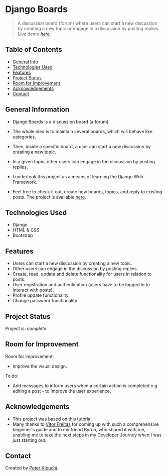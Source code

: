 # Django Boards
> A discussion board (forum) where users can start a new discussion by creating a new topic or engage in a discussion by posting replies.
> Live demo [_here_](https://django-boards-unchained.herokuapp.com/).

## Table of Contents
* [General Info](#general-information)
* [Technologies Used](#technologies-used)
* [Features](#features)
* [Project Status](#project-status)
* [Room for Improvement](#room-for-improvement)
* [Acknowledgements](#acknowledgements)
* [Contact](#contact)
<!-- * [Setup](#setup) -->


## General Information
- Django Boards is a discussion board (a forum).
- The whole idea is to maintain several boards, which will behave like categories.
- Then, inside a specific board, a user can start a new discussion by creating a new topic.
- In a given topic, other users can engage in the discussion by posting replies.
- I undertook this project as a means of learning the Django Web Framework.

- Feel free to check it out, create new boards, topics, and reply to existing posts. The project is available [here](https://django-boards-unchained.herokuapp.com/).



## Technologies Used
- Django
- HTML & CSS
- Bootstrap


## Features
- Users can start a new discussion by creating a new topic.
- Other users can engage in the discussion by posting replies.
- Create, read, update and delete functionality for users in relation to posts.
- User registration and authentication (users have to be logged in to interact with posts).
- Profile update functionality.
- Change password functionality.


<!-- ## Setup
What are the project requirements/dependencies? Where are they listed? A requirements.txt or a Pipfile.lock file perhaps? Where is it located?

Proceed to describe how to install / setup one's local environment / get started with the project.
Provide a link to the demo version here as well. -->

## Project Status
Project is:  _complete_.


## Room for Improvement
Room for improvement:
- Improve the visual design.

To do:
- Add messages to inform users when a certain action is completed e.g editing a post - to improve the user experience.


## Acknowledgements
- This project was based on [this tutorial](https://simpleisbetterthancomplex.com/series/beginners-guide/1.11/).
- Many thanks to [Vitor Freitas](https://github.com/vitorfs) for coming up with such a comprehensive beginner's guide and to my friend Byron, who shared it with me, enabling me to take the next steps in my Developer Journey when I was just starting out.


## Contact
Created by [Peter Kibuchi](https://www.peterkibuchi.com).
